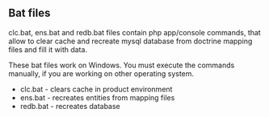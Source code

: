 ## Bat files

clc.bat, ens.bat and redb.bat files contain php app/console commands, that allow to clear cache and recreate mysql database from doctrine mapping files and fill it with data.

These bat files work on Windows. You must execute the commands manually, if you are working on other operating system.

* clc.bat - clears cache in product environment
* ens.bat - recreates entities from mapping files
* redb.bat - recreates database
